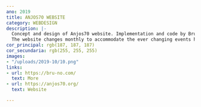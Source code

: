 ```yaml
---
ano: 2019
title: ANJOS70 WEBSITE
category: WEBDESIGN
description: |-
  Concept and design of Anjos70 website. Implementation and code by Bruno Santos.
  The website changes monthly to accommodate the ever changing events hosted on the venue, but also the design chosen for each month.
cor_principal: rgb(187, 187, 187)
cor_secundaria: rgb(255, 255, 255)
images:
- "/uploads/2019-10/10.png"
links:
- url: https://bru-no.com/
  text: More
- url: https://anjos70.org/
  text: Website

---
```

